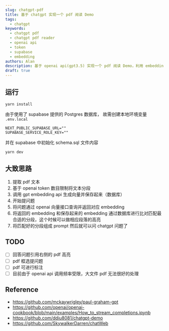 ```yaml
---
slug: chatgpt-pdf
title: 基于 chatgpt 实现一个 pdf 阅读 Demo
tags:
  - chatgpt
keywords:
  - chatgpt pdf
  - chatgpt pdf reader
  - openai api
  - token
  - supabase
  - embedding
authors: Alan
description: 基于 openai api(gpt3.5) 实现一个 pdf 阅读 Demo，利用 embedding 处理大量文本，突破最大 token 限制
draft: true
---
```


## 运行

```
yarn install
```

由于使用了 supabase 提供的 Postgres 数据库， 故需创建本地环境变量 `.env.local`

```
NEXT_PUBLIC_SUPABASE_URL=""
SUPABASE_SERVICE_ROLE_KEY=""
```

并在 supabase 中初始化 schema.sql 文件内容

```
yarn dev
```

## 大致思路

1. 提取 pdf 文本
2. 基于 openai token 数目限制将文本分段
3. 调用 gpt embedding api 生成向量并保存起来（数据库）
4. 开始提问题
5. 将问题通过 openai 向量接口查询并返回对应 embedding
6. 将返回的 embedding 和保存起来的 embedding 通过数据库进行比对匹配最合适的分段，这个时候可以做相应段落的高亮
7. 将匹配好的分段组成 prompt 然后就可以问 chatgpt 问题了

## TODO

- [ ] 回答问题引用右侧的 pdf 高亮
- [ ] pdf 框选提问题
- [ ] pdf 可进行标注
- [ ] 目前由于 openai api 调用频率受限，大文件 pdf 无法很好的处理

## Reference

- https://github.com/mckaywrigley/paul-graham-gpt
- https://github.com/openai/openai-cookbook/blob/main/examples/How_to_stream_completions.ipynb
- https://github.com/ddiu8081/chatgpt-demo
- https://github.com/SkywalkerDarren/chatWeb
